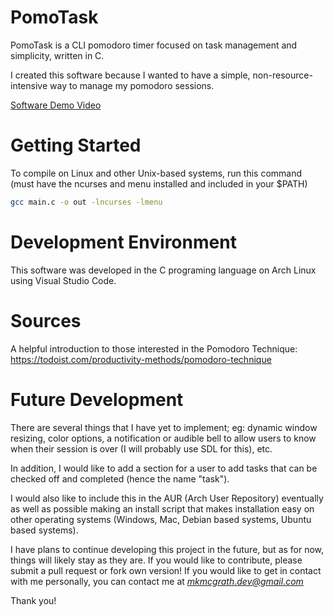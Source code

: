# PomoTask
PomoTask is a CLI pomodoro timer focused on task management and simplicity, written in C.

I created this software because I wanted to have a simple, non-resource-intensive way to manage my pomodoro sessions.

[Software Demo Video](https://www.youtube.com/watch?v=aAXYDEQj3ic)


# Getting Started
To compile on Linux and other Unix-based systems, run this command (must have the ncurses and menu installed and included in your $PATH)

```bash
gcc main.c -o out -lncurses -lmenu
```

# Development Environment
This software was developed in the C programing language on Arch Linux using Visual Studio Code.


# Sources
A helpful introduction to those interested in the Pomodoro Technique:
https://todoist.com/productivity-methods/pomodoro-technique

# Future Development
There are several things that I have yet to implement; eg: dynamic window resizing, color options, a notification or audible bell to allow users to know when their session is over (I will probably use SDL for this), etc.

In addition, I would like to add a section for a user to add tasks that can be checked off and completed (hence the name "task").

I would also like to include this in the AUR (Arch User Repository) eventually as well as possible making an install script that makes installation easy on other operating systems (Windows, Mac, Debian based systems, Ubuntu based systems).

I have plans to continue developing this project in the future, but as for now, things will likely stay as they are. If you would like to contribute, please submit a pull request or fork own version! If you would like to get in contact with me personally, you can contact me at *mkmcgrath.dev@gmail.com*

Thank you!
